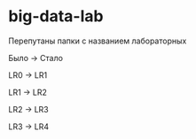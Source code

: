 # big-data-lab

Перепутаны папки с названием лабораторных
<p>Было -> Стало</p>
<p>LR0  -> LR1</p>
<p>LR1  -> LR2</p>
<p>LR2  -> LR3</p>
<p>LR3  -> LR4</p>

